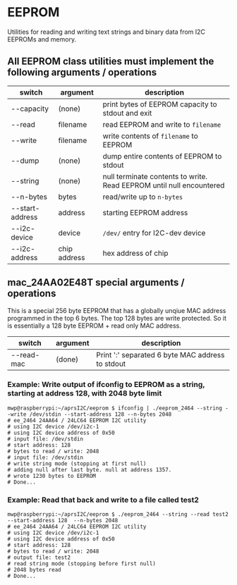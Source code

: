 # EEPROM
Utilities for reading and writing text strings and binary data from I2C EEPROMs and memory.

## All EEPROM class utilities must implement the following arguments / operations
switch|argument|description
---|---|---
--capacity|(none)|print bytes of EEPROM capacity to stdout and exit
--read|filename|read EEPROM and write to `filename`
--write|filename|write contents of `filename` to EEPROM
--dump|(none)|dump entire contents of EEPROM to stdout
--string|(none)|null terminate contents to write. Read EEPROM until null encountered
--n-bytes|bytes|read/write up to `n-bytes`
--start-address|address|starting EEPROM address
--i2c-device|device|`/dev/` entry for I2C-dev device
--i2c-address|chip address|hex address of chip

## mac_24AA02E48T special arguments / operations
This is a special 256 byte EEPROM that has a globally unqiue MAC address programmed in the top 6 bytes. The top 128 bytes are write protected. So it is essentially a 128 byte EEPROM + read only MAC address.

switch|argument|description
---|---|---
--read-mac|(done)|Print ':' separated 6 byte MAC address to stdout


### Example: Write output of ifconfig to EEPROM as a string, starting at address 128, with 2048 byte limit
```
mwp@raspberrypi:~/aprsI2C/eeprom $ ifconfig | ./eeprom_2464 --string --write /dev/stdin --start-address 128 --n-bytes 2048 
# ee_2464 24AA64 / 24LC64 EEPROM I2C utility
# using I2C device /dev/i2c-1
# using I2C device address of 0x50
# input file: /dev/stdin
# start address: 128
# bytes to read / write: 2048
# input file: /dev/stdin
# write string mode (stopping at first null)
# adding null after last byte. null at address 1357.
# wrote 1230 bytes to EEPROM
# Done...
```

### Example: Read that back and write to a file called test2
````
mwp@raspberrypi:~/aprsI2C/eeprom $ ./eeprom_2464 --string --read test2 --start-address 128  --n-bytes 2048
# ee_2464 24AA64 / 24LC64 EEPROM I2C utility
# using I2C device /dev/i2c-1
# using I2C device address of 0x50
# start address: 128
# bytes to read / write: 2048
# output file: test2
# read string mode (stopping before first null)
# 2048 bytes read
# Done...
````
